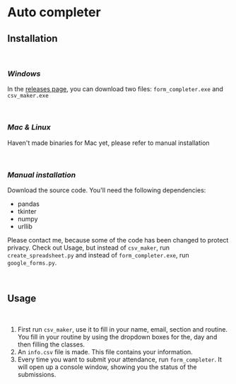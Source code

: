 # Auto completer

## Installation

<br>

### *Windows*
In the [releases page](https://github.com/zayyanabbas/SchoolSubmit/releases/tag/1.0), you can download two files: `form_completer.exe` and `csv_maker.exe`

<br>

### *Mac & Linux*
Haven't made binaries for Mac yet, please refer to manual installation

<br>

### *Manual installation*
Download the source code. You'll need the following dependencies:

- pandas
- tkinter
- numpy
- urllib

Please contact me, because some of the code has been changed to protect privacy. Check out Usage, but instead of `csv_maker`, run `create_spreadsheet.py` and instead of `form_completer.exe`, run `google_forms.py`. 

<br>

## Usage

<br>

1. First run `csv_maker`, use it to fill in your name, email, section and routine. You fill in your routine by using the dropdown boxes for the, day and then filling the classes.
2. An `info.csv` file is made. This file contains your information.
3. Every time you want to submit your attendance, run `form_completer`. It will open up a console window, showing you the status of the submissions.
